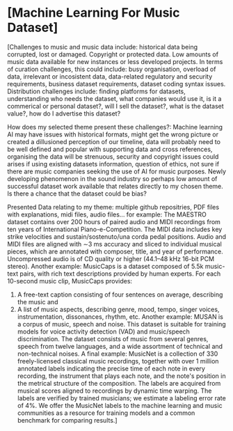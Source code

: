 # \[Machine Learning For Music Dataset\]
\[Challenges to music and music data include: historical data being corrupted, lost or damaged. Copyright or protected data. Low amounts of music data available for new instances or less developed projects. In terms of curation challenges, this could include: busy organisation, overload of data, irrelevant or incosistent data, data-related regulatory and security requirements, business dataset requirements, dataset coding syntax issues. Distribution challenges include: finding platforms for datasets, understanding who needs the dataset, what companies would use it, is it a commerical or personal dataset?, will I sell the dataset?, what is the dataset value?, how do I advertise this dataset? 

How does my selected theme present these challenges?: Machine learning AI may have issues with historical formats, might get the wrong picture or created a dillusioned perception of our timeline, data will probably need to be well defined and popular with supporting data and cross references, organising the data will be strenuous, security and copyright issues could arises if using existing datasets information, question of ethics, not sure if there are music companies seeking the use of AI for music purposes. Newly developing phenomenon in the sound industry so perhaps low amount of successful dataset work available that relates directly to my chosen theme. Is there a chance that the dataset could be bias? 

Presented Data relating to my theme: multiple github repositries, PDF files with explanations, midi files, audio files... for example:
The MAESTRO dataset contains over 200 hours of paired audio and MIDI recordings from ten years of International Piano-e-Competition. The MIDI data includes key strike velocities and sustain/sostenuto/una corda pedal positions. Audio and MIDI files are aligned with ∼3 ms accuracy and sliced to individual musical pieces, which are annotated with composer, title, and year of performance. Uncompressed audio is of CD quality or higher (44.1–48 kHz 16-bit PCM stereo).
Another example:
MusicCaps is a dataset composed of 5.5k music-text pairs, with rich text descriptions provided by human experts. For each 10-second music clip, MusicCaps provides:
1) A free-text caption consisting of four sentences on average, describing the music and
2) A list of music aspects, describing genre, mood, tempo, singer voices, instrumentation, dissonances, rhythm, etc.
Another example:
MUSAN is a corpus of music, speech and noise. This dataset is suitable for training models for voice activity detection (VAD) and music/speech discrimination. The dataset consists of music from several genres, speech from twelve languages, and a wide assortment of technical and non-technical noises.
A final example:
MusicNet is a collection of 330 freely-licensed classical music recordings, together with over 1 million annotated labels indicating the precise time of each note in every recording, the instrument that plays each note, and the note's position in the metrical structure of the composition. The labels are acquired from musical scores aligned to recordings by dynamic time warping. The labels are verified by trained musicians; we estimate a labeling error rate of 4%. We offer the MusicNet labels to the machine learning and music communities as a resource for training models and a common benchmark for comparing results.\]
